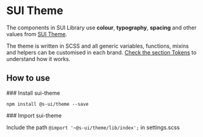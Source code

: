 # SUI Theme

The components in SUI Library use **colour**, **typography**, **spacing** and other values from [SUI Theme](https://github.com/SUI-Components/sui/tree/master/packages/sui-theme).

The theme is written in SCSS and all generic variables, functions, mixins and helpers can be customised in each brand. [Check the section Tokens](Tokens.md) to understand how it works.

## How to use

### Install sui-theme

`npm install @s-ui/theme --save`

### Import sui-theme

Include the path `@import '~@s-ui/theme/lib/index';` in settings.scss





